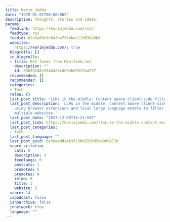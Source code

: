 ```yaml
---
title: Karim Jedda
date: "1970-01-01T00:00:00Z"
description: Thoughts, stories and ideas.
params:
  feedlink: https://karimjedda.com/rss/
  feedtype: rss
  feedid: b2a5a60e9c64fba7984bdc119638a8b8
  websites:
    https://karimjedda.com/: true
  blogrolls: []
  in_blogrolls:
  - title: RSS feeds from Minifeed.net
    description: ""
    id: 83b59248e9346428c889eb03522b4297
  recommended: []
  recommender: []
  categories:
  - Tech
  relme: {}
  last_post_title: 'LLMs in the middle: Content aware client-side filtering'
  last_post_description: 'LLMs in the middle: Content aware client-side filtering
    using browser extensions and local large language models to filter content across
    multiple websites.'
  last_post_date: "2023-12-09T18:21:59Z"
  last_post_link: https://karimjedda.com/llms-in-the-middle-content-aware-client-side-filtering/
  last_post_categories:
  - Tech
  last_post_language: ""
  last_post_guid: 6e39aeddc4b3f23b6d330d5d4899b71b
  score_criteria:
    cats: 0
    description: 3
    feedlangs: 0
    postcats: 1
    promoted: 5
    promotes: 0
    relme: 0
    title: 3
    website: 2
  score: 14
  ispodcast: false
  isnoarchive: false
  innetwork: true
  language: ""
---
```

